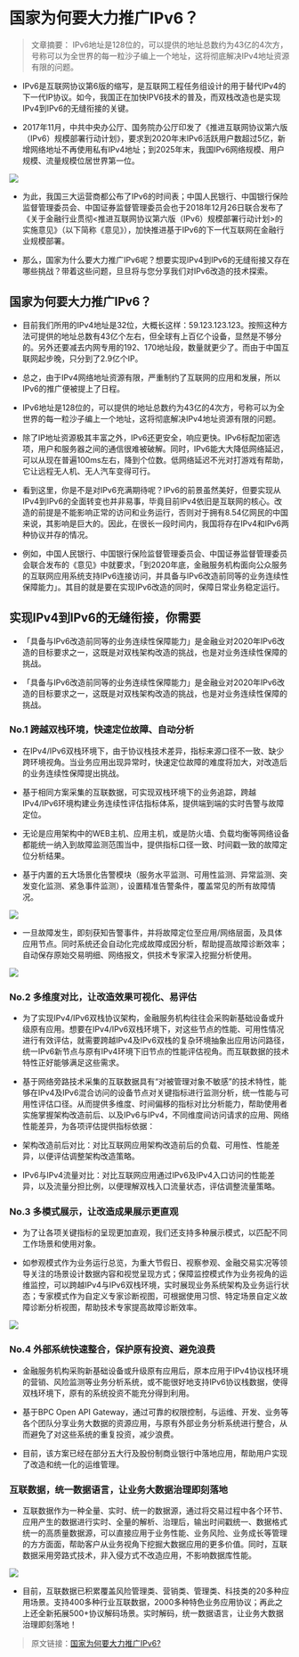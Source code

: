 # 国家为何要大力推广IPv6？
> 文章摘要： IPv6地址是128位的，可以提供的地址总数约为43亿的4次方，号称可以为全世界的每一粒沙子编上一个地址，这将彻底解决IPv4地址资源有限的问题。

* IPv6是互联网协议第6版的缩写，是互联网工程任务组设计的用于替代IPv4的下一代IP协议。如今，我国正在加快IPV6技术的普及，而双栈改造也是实现IPv4到IPv6的无缝衔接的关键。

* 2017年11月，中共中央办公厅、国务院办公厅印发了《推进互联网协议第六版（IPv6）规模部署行动计划》，要求到2020年末IPv6活跃用户数超过5亿，新增网络地址不再使用私有IPv4地址；到2025年末，我国IPv6网络规模、用户规模、流量规模位居世界第一位。

![](../images/ipv6/1.png)

* 为此，我国三大运营商都公布了IPv6的时间表；中国人民银行、中国银行保险监督管理委员会、中国证券监督管理委员会也于2018年12月26日联合发布了《关于金融行业贯彻&lt;推进互联网协议第六版（IPv6）规模部署行动计划&gt;的实施意见》（以下简称《意见》），加快推进基于IPv6的下一代互联网在金融行业规模部署。

* 那么，国家为什么要大力推广IPv6呢？想要实现IPv4到IPv6的无缝衔接又存在哪些挑战？带着这些问题，旦旦将与您分享我们对IPv6改造的技术探索。

## 国家为何要大力推广IPv6？
* 目前我们所用的IPv4地址是32位，大概长这样：59.123.123.123。按照这种方法可提供的地址总数有43亿个左右，但全球有上百亿个设备，显然是不够分的。另外还要减去内网专用的192、170地址段，数量就更少了。而由于中国互联网起步晚，只分到了2.9亿个IP。

* 总之，由于IPv4网络地址资源有限，严重制约了互联网的应用和发展，所以IPv6的推广便被提上了日程。

* IPv6地址是128位的，可以提供的地址总数约为43亿的4次方，号称可以为全世界的每一粒沙子编上一个地址，这将彻底解决IPv4地址资源有限的问题。

* 除了IP地址资源极其丰富之外，IPv6还更安全，响应更快。IPv6标配加密选项，用户和服务器之间的通信很难被破解。同时，IPv6能大大降低网络延迟，可以从现在普遍100ms左右，降到个位数。低网络延迟不光对打游戏有帮助，它让远程无人机、无人汽车变得可行。

* 看到这里，你是不是对IPv6充满期待呢？IPv6的前景虽然美好，但要实现从IPv4到IPv6的全面转变也并非易事，毕竟目前IPv4依旧是互联网的核心。改造的前提是不能影响正常的访问和业务运行，否则对于拥有8.54亿网民的中国来说，其影响是巨大的。因此，在很长一段时间内，我国将存在IPv4和IPv6两种协议并存的情况。

* 例如，中国人民银行、中国银行保险监督管理委员会、中国证券监督管理委员会联合发布的《意见》中就要求，「到2020年底，金融服务机构面向公众服务的互联网应用系统支持IPv6连接访问，并具备与IPv6改造前同等的业务连续性保障能力」。其目的就是要在实现IPv6改造的同时，保障日常业务稳定运行。

## 实现IPv4到IPv6的无缝衔接，你需要
* 「具备与IPv6改造前同等的业务连续性保障能力」是金融业对2020年IPv6改造的目标要求之一，这既是对双栈架构改造的挑战，也是对业务连续性保障的挑战。

* 「具备与IPv6改造前同等的业务连续性保障能力」是金融业对2020年IPv6改造的目标要求之一，这既是对双栈架构改造的挑战，也是对业务连续性保障的挑战。

### No.1 跨越双栈环境，快速定位故障、自动分析
* 在IPv4/IPv6双栈环境下，由于协议栈技术差异，指标来源口径不一致、缺少跨环境视角。当业务应用出现异常时，快速定位故障的难度将加大，对改造后的业务连续性保障提出挑战。

* 基于相同方案采集的互联数据，可实现双栈环境下的业务追踪，跨越IPv4/IPv6环境构建业务连续性评估指标体系，提供端到端的实时告警与故障定位。

* 无论是应用架构中的WEB主机、应用主机，或是防火墙、负载均衡等网络设备都能统一纳入到故障监测范围当中，提供指标口径一致、时间戳一致的故障定位分析结果。

* 基于内置的五大场景化告警模块（服务水平监测、可用性监测、异常监测、突发变化监测、紧急事件监测），设置精准告警条件，覆盖常见的所有故障情况。

![](../images/ipv6/2.png)

* 一旦故障发生，即刻获知告警事件，并将故障定位至应用/网络层面，及具体应用节点。同时系统还会自动化完成故障成因分析，帮助提高故障诊断效率；自动保存原始交易明细、网络报文，供技术专家深入挖掘分析使用。

![](../images/ipv6/3.png)

### No.2 多维度对比，让改造效果可视化、易评估
* 为了实现IPv4/IPv6双栈协议架构，金融服务机构往往会采购新基础设备或升级原有应用。想要在IPv4/IPv6双栈环境下，对这些节点的性能、可用性情况进行有效评估，就需要跨越IPv4及IPv6双栈的复杂环境抽象出应用访问路径，统一IPv6新节点与原有IPv4环境下旧节点的性能评估视角。而互联数据的技术特性正好能够满足这些需求。

* 基于网络旁路技术采集的互联数据具有“对被管理对象不敏感”的技术特性，能够在IPv4及IPv6混合访问的设备节点对关键指标进行监测分析，统一性能与可用性评估口径。从而提供多维度、时间偏移的指标对比分析能力，帮助使用者实施掌握架构改造前后、以及IPv6与IPv4，不同维度间访问请求的应用、网络性能差异，为各项评估提供指标依据：

* 架构改造前后对比：对比互联网应用架构改造前后的负载、可用性、性能差异，以便评估调整架构改造策略。

* IPv6与IPv4流量对比：对比互联网应用通过IPv6及IPv4入口访问的性能差异，以及流量分担比例，以便理解双栈入口流量状态，评估调整流量策略。

### No.3 多模式展示，让改造成果展示更直观
* 为了让各项关键指标的呈现更加直观，我们还支持多种展示模式，以匹配不同工作场景和使用对象。

* 如参观模式作为业务运行总览，为重大节假日、视察参观、金融交易实况等领导关注的场景设计数据内容和视觉呈现方式；保障监控模式作为业务视角的运维监控，可以跨越IPv4与IPv6双栈环境，实时展现业务系统架构及业务运行状态；专家模式作为自定义专家诊断视图，可根据使用习惯、特定场景自定义故障诊断分析视图，帮助技术专家提高故障诊断效率。

![](../images/ipv6/4.png)

### No.4 外部系统快速整合，保护原有投资、避免浪费
* 金融服务机构采购新基础设备或升级原有应用后，原本应用于IPv4协议栈环境的营销、风险监测等业务分析系统，或不能很好地支持IPv6协议栈数据，使得双栈环境下，原有的系统投资不能充分得到利用。

* 基于BPC Open API Gateway，通过可靠的权限控制，与运维、开发、业务等各个团队分享业务大数据的资源应用，与原有外部业务分析系统进行整合，从而避免了对这些系统的重复投资，减少浪费。

* 目前，该方案已经在部分五大行及股份制商业银行中落地应用，帮助用户实现了改造和统一化的运维管理。

### 互联数据，统一数据语言，让业务大数据治理即刻落地
* 互联数据作为一种全量、实时、统一的数据源，通过将交易过程中各个环节、应用产生的数据进行实时、全量的解析、治理后，输出时间戳统一、数据格式统一的高质量数据源，可以直接应用于业务性能、业务风险、业务成长等管理的方方面面，帮助客户从业务视角下挖掘大数据应用的更多价值。同时，互联数据采用旁路式技术，非入侵方式不改造应用，不影响数据库性能。

![](../images/ipv6/5.png)

* 目前，互联数据已积累覆盖风险管理类、营销类、管理类、科技类的20多种应用场景。支持400多种行业互联数据，2000多种特色业务应用协议；再此之上还全新拓展500+协议解码场景。实时解码，统一数据语言，让业务大数据治理即刻落地！

> 原文链接：[国家为何要大力推广IPv6?](http://ipv6.infosws.cn/20200228/32244.html)